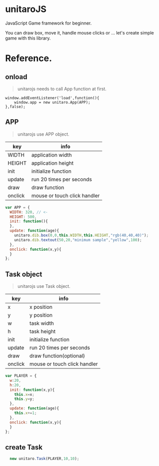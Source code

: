 # unitaroJS
JavaScript Game framework for beginner.

You can draw box, move it, handle mouse clicks or ...
let's create simple game with this library.

# Reference.
## onload
> unitarojs needs to call App function at first.
```
window.addEventListener('load',function(){
	window.app = new unitaro.App(APP);
},false);
```

## APP
> unitarojs use APP object.

key| info
----| -------------------
WIDTH| application width 
HEIGHT| application height
init| initialize function
update| run 20 times per seconds
draw| draw function
onclick| mouse or touch click handler

```javascript
var APP = {
  WIDTH: 320, // <- 
  HEIGHT: 500,
  init: function(){
  },
  update: function(age){
    unitaro.dib.box(0,0,this.WIDTH,this.HEIGHT,"rgb(40,40,40)");
    unitaro.dib.textout(50,20,"minimum sample","yellow",100);
  },
  onclick: function(x,y){
  }
};
```

## Task object
> unitarojs use Task object.

key| info
----| -------------------
x| x position
y| y position
w| task width
h| task height
init| initialize function
update| run 20 times per seconds
draw| draw function(optional)
onclick| mouse or touch click handler

```javascript
var PLAYER = {
  w:20,
  h:20,
  init: function(x,y){
    this.x=x;
    this.y=y;
  },
  update: function(age){
    this.x+=1;
  },
  onclick: function(x,y){
  }
};
```

## create Task
```javascript
  new unitaro.Task(PLAYER,10,10);
```
